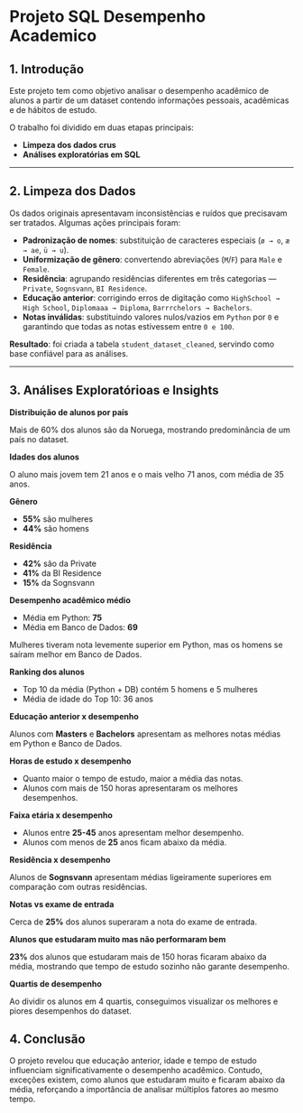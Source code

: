 # Projeto SQL Desempenho Academico

## 1. Introdução

Este projeto tem como objetivo analisar o desempenho acadêmico de alunos a partir de um dataset contendo informações pessoais, acadêmicas e de hábitos de estudo.  

O trabalho foi dividido em duas etapas principais:  
- **Limpeza dos dados crus**  
- **Análises exploratórias em SQL**  


----------------------------------------------------------------------------------------------------------------------------------------------------------------------


## 2. Limpeza dos Dados

Os dados originais apresentavam inconsistências e ruídos que precisavam ser tratados. Algumas ações principais foram:  

- **Padronização de nomes**: substituição de caracteres especiais (`ø → o`, `æ → ae`, `ü → u`).  
- **Uniformização de gênero**: convertendo abreviações (`M`/`F`) para `Male` e `Female`.  
- **Residência**: agrupando residências diferentes em três categorias — `Private`, `Sognsvann`, `BI Residence`.  
- **Educação anterior**: corrigindo erros de digitação como `HighSchool → High School`, `Diplomaaa → Diploma`, `Barrrchelors → Bachelors`.  
- **Notas inválidas**: substituindo valores nulos/vazios em `Python` por `0` e garantindo que todas as notas estivessem entre `0 e 100`.  

**Resultado**: foi criada a tabela `student_dataset_cleaned`, servindo como base confiável para as análises.


----------------------------------------------------------------------------------------------------------------------------------------------------------------------


## 3. Análises Exploratórioas e Insights

**Distribuição de alunos por país**

Mais de 60% dos alunos são da Noruega, mostrando predominância de um país no dataset.

**Idades dos alunos**

O aluno mais jovem tem 21 anos e o mais velho 71 anos, com média de 35 anos.

**Gênero**

- **55%** são mulheres
- **44%** são homens

**Residência**

- **42%** são da Private
- **41%** da BI Residence
- **15%** da Sognsvann

**Desempenho acadêmico médio**

- Média em Python: **75**
- Média em Banco de Dados: **69**

Mulheres tiveram nota levemente superior em Python, mas os homens se saíram melhor em Banco de Dados.

**Ranking dos alunos**

- Top 10 da média (Python + DB) contém 5 homens e 5 mulheres
- Média de idade do Top 10: 36 anos

**Educação anterior x desempenho**

Alunos com **Masters** e **Bachelors** apresentam as melhores notas médias em Python e Banco de Dados.

**Horas de estudo x desempenho**

- Quanto maior o tempo de estudo, maior a média das notas.
- Alunos com mais de 150 horas apresentaram os melhores desempenhos.

**Faixa etária x desempenho**

- Alunos entre **25-45** anos apresentam melhor desempenho.
- Alunos com menos de **25** anos ficam abaixo da média.

**Residência x desempenho**

Alunos de **Sognsvann** apresentam médias ligeiramente superiores em comparação com outras residências.

**Notas vs exame de entrada**

Cerca de **25%** dos alunos superaram a nota do exame de entrada.

**Alunos que estudaram muito mas não performaram bem**

**23%** dos alunos que estudaram mais de 150 horas ficaram abaixo da média, mostrando que tempo de estudo sozinho não garante desempenho.

**Quartis de desempenho**

Ao dividir os alunos em 4 quartis, conseguimos visualizar os melhores e piores desempenhos do dataset.

## 4. Conclusão

O projeto revelou que educação anterior, idade e tempo de estudo influenciam significativamente o desempenho acadêmico.
Contudo, exceções existem, como alunos que estudaram muito e ficaram abaixo da média, reforçando a importância de analisar múltiplos fatores ao mesmo tempo.
